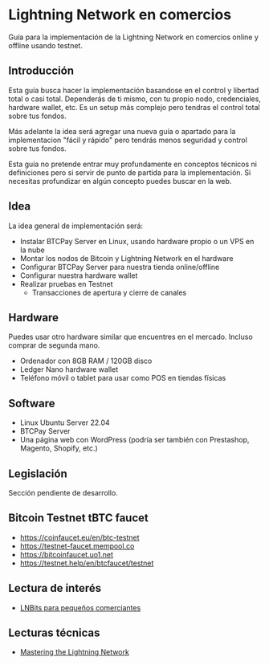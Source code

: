 # Lightning Network en comercios
Guía para la implementación de la Lightning Network en comercios online y offline usando testnet.

## Introducción
Esta guía busca hacer la implementación basandose en el control y libertad total o casi total. Dependerás de ti mismo, con tu propio nodo, credenciales, hardware wallet, etc. Es un setup más complejo pero tendras el control total sobre tus fondos.

Más adelante la idea será agregar una nueva guía o apartado para la implementacion "fácil y rápido" pero tendrás menos seguridad y control sobre tus fondos.

Esta guía no pretende entrar muy profundamente en conceptos técnicos ni definiciones pero si servir de punto de partida para la implementación. Si necesitas profundizar en algún concepto puedes buscar en la web.

## Idea
La idea general de implementación será:
* Instalar BTCPay Server en Linux, usando hardware propio o un VPS en la nube
* Montar los nodos de Bitcoin y Lightning Network en el hardware
* Configurar BTCPay Server para nuestra tienda online/offline
* Configurar nuestra hardware wallet
* Realizar pruebas en Testnet
  * Transacciones de apertura y cierre de canales

## Hardware
Puedes usar otro hardware similar que encuentres en el mercado. Incluso comprar de segunda mano.
* Ordenador con 8GB RAM / 120GB disco
* Ledger Nano hardware wallet
* Teléfono móvil o tablet para usar como POS en tiendas físicas

## Software
* Linux Ubuntu Server 22.04
* BTCPay Server
* Una página web con WordPress (podría ser también con Prestashop, Magento, Shopify, etc.)

## Legislación
Sección pendiente de desarrollo.

## Bitcoin Testnet tBTC faucet
* https://coinfaucet.eu/en/btc-testnet
* https://testnet-faucet.mempool.co
* https://bitcoinfaucet.uo1.net
* https://testnet.help/en/btcfaucet/testnet

## Lectura de interés
* [LNBits para pequeños comerciantes](https://darthcoin.substack.com/p/lnbits-para-comerciantes)

## Lecturas técnicas
* [Mastering the Lightning Network](https://github.com/lnbook/lnbook)
